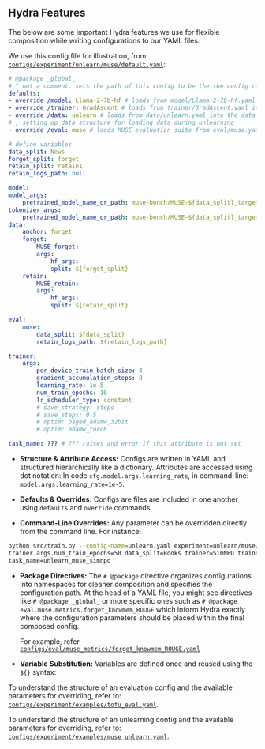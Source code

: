 ## Hydra Features

The below are some important Hydra features we use for flexible composition while writing configurations to our YAML files.

We use this config file for illustration, from [`configs/experiment/unlearn/muse/default.yaml`](../configs/experiment/unlearn/muse/default.yaml):

```yaml
# @package _global_
# ^ not a comment, sets the path of this config to be the the config root directory
defaults:
- override /model: Llama-2-7b-hf # loads from model/Llama-2-7b-hf.yaml into the model attribute
- override /trainer: GradAscent # loads from trainer/GradAscent.yaml into the trainer attribute
- override /data: unlearn # loads from data/unlearn.yaml into the data attribute
# , setting up data structure for loading data during unlearning
- override /eval: muse # loads MUSE evaluation suite from eval/muse.yaml into the eval attribute 

# define variables
data_split: News
forget_split: forget
retain_split: retain1
retain_logs_path: null

model:
model_args:
    pretrained_model_name_or_path: muse-bench/MUSE-${data_split}_target
tokenizer_args:
    pretrained_model_name_or_path: muse-bench/MUSE-${data_split}_target
data:
    anchor: forget
    forget:
        MUSE_forget: 
        args:
            hf_args:
            split: ${forget_split}
    retain:
        MUSE_retain:
        args:
            hf_args:
            split: ${retain_split}

eval:
    muse:
        data_split: ${data_split}
        retain_logs_path: ${retain_logs_path}

trainer:
    args:
        per_device_train_batch_size: 4
        gradient_accumulation_steps: 8
        learning_rate: 1e-5
        num_train_epochs: 10
        lr_scheduler_type: constant
        # save_strategy: steps
        # save_steps: 0.5
        # optim: paged_adamw_32bit
        # optim: adamw_torch

task_name: ??? # ??? raises and error if this attribute is not set
```
- **Structure & Attribute Access:** Configs are written in YAML and structured hierarchically like a dictionary. Attributes are accessed using dot notation: In code `cfg.model.args.learning_rate`, in command-line: `model.args.learning_rate=1e-5`.

- **Defaults & Overrides:**  Configs are files are included in one another using `defaults` and `override` commands. 

- **Command-Line Overrides:**  Any parameter can be overridden directly from the command line. For instance:
```bash
python src/train.py --config-name=unlearn.yaml experiment=unlearn/muse/default \
trainer.args.num_train_epochs=50 data_split=Books trainer=SimNPO trainer.method_args.beta=3 \
task_name=unlearn_muse_simnpo
```

- **Package Directives:**  The `# @package` directive organizes configurations into namespaces for cleaner composition and specifies the configuration path. At the head of a YAML file, you might see directives like `# @package _global_` or more specific ones such as `# @package eval.muse.metrics.forget_knowmem_ROUGE` which inform Hydra exactly where the configuration parameters should be placed within the final composed config.

    For example, refer [`configs/eval/muse_metrics/forget_knowmem_ROUGE.yaml`](../configs/eval/muse_metrics/forget_knowmem_ROUGE.yaml) 

- **Variable Substitution:**  Variables are defined once and reused using the `${}` syntax:


To understand the structure of an evaluation config and the available parameters for overriding, refer to: [`configs/experiment/examples/tofu_eval.yaml`](../configs/experiment/examples/tofu_eval.yaml).

To understand the structure of an unlearning config and the available parameters for overriding, refer to: [`configs/experiment/examples/muse_unlearn.yaml`](../configs/experiment/examples/muse_unlearn.yaml).